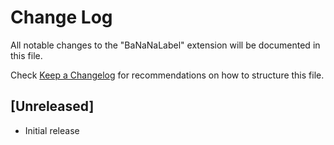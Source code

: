 # Change Log

All notable changes to the "BaNaNaLabel" extension will be documented in this file.

Check [Keep a Changelog](http://keepachangelog.com/) for recommendations on how to structure this file.

## [Unreleased]

- Initial release